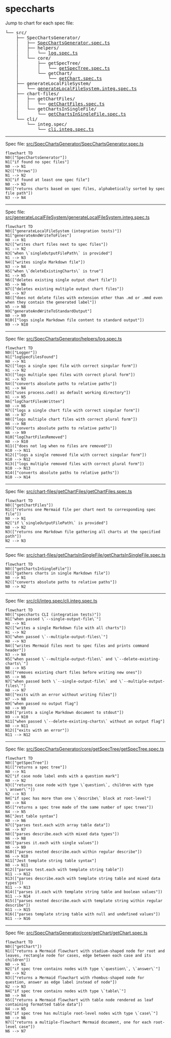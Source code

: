 # speccharts

Jump to chart for each spec file:

<pre>└── src/<br />    ├── SpecChartsGenerator/<br />    │   ├── <a href="#src-SpecChartsGenerator-SpecChartsGeneratorspects">SpecChartsGenerator.spec.ts</a><br />    │   ├── helpers/<br />    │   │   └── <a href="#src-SpecChartsGenerator-helpers-logspects">log.spec.ts</a><br />    │   └── core/<br />    │       ├── getSpecTree/<br />    │       │   └── <a href="#src-SpecChartsGenerator-core-getSpecTree-getSpecTreespects">getSpecTree.spec.ts</a><br />    │       └── getChart/<br />    │           └── <a href="#src-SpecChartsGenerator-core-getChart-getChartspects">getChart.spec.ts</a><br />    ├── generateLocalFileSystem/<br />    │   └── <a href="#src-generateLocalFileSystem-generateLocalFileSystemintegspects">generateLocalFileSystem.integ.spec.ts</a><br />    ├── chart-files/<br />    │   ├── getChartFiles/<br />    │   │   └── <a href="#src-chart-files-getChartFiles-getChartFilesspects">getChartFiles.spec.ts</a><br />    │   └── getChartsInSingleFile/<br />    │       └── <a href="#src-chart-files-getChartsInSingleFile-getChartsInSingleFilespects">getChartsInSingleFile.spec.ts</a><br />    └── cli/<br />        └── integ.spec/<br />            └── <a href="#src-cli-integspec-cliintegspects">cli.integ.spec.ts</a><br /></pre>

---

Spec file: <a id="src-SpecChartsGenerator-SpecChartsGeneratorspects" href="src/SpecChartsGenerator/SpecChartsGenerator.spec.ts">src/SpecChartsGenerator/SpecChartsGenerator.spec.ts</a>

```mermaid
flowchart TD
N0(["SpecChartsGenerator"])
N1["if found no spec files"]
N0 --> N1
N2(["throws"])
N1 --> N2
N3["if found at least one spec file"]
N0 --> N3
N4(["returns charts based on spec files, alphabetically sorted by spec file path"])
N3 --> N4
```

---

Spec file: <a id="src-generateLocalFileSystem-generateLocalFileSystemintegspects" href="src/generateLocalFileSystem/generateLocalFileSystem.integ.spec.ts">src/generateLocalFileSystem/generateLocalFileSystem.integ.spec.ts</a>

```mermaid
flowchart TD
N0(["generateLocalFileSystem (integration tests)"])
N1["generateAndWriteToFiles"]
N0 --> N1
N2(["writes chart files next to spec files"])
N1 --> N2
N3["when \`singleOutputFilePath\` is provided"]
N1 --> N3
N4(["writes single Markdown file"])
N3 --> N4
N5["when \`deleteExistingCharts\` is true"]
N1 --> N5
N6(["deletes existing single output chart file"])
N5 --> N6
N7(["deletes existing multiple output chart files"])
N5 --> N7
N8(["does not delete files with extension other than .md or .mmd even when they contain the generated label"])
N5 --> N8
N9["generateAndWriteToStandardOutput"]
N0 --> N9
N10(["logs single Markdown file content to standard output"])
N9 --> N10
```

---

Spec file: <a id="src-SpecChartsGenerator-helpers-logspects" href="src/SpecChartsGenerator/helpers/log.spec.ts">src/SpecChartsGenerator/helpers/log.spec.ts</a>

```mermaid
flowchart TD
N0(["Logger"])
N1["logSpecFilesFound"]
N0 --> N1
N2(["logs a single spec file with correct singular form"])
N1 --> N2
N3(["logs multiple spec files with correct plural form"])
N1 --> N3
N4(["converts absolute paths to relative paths"])
N1 --> N4
N5(["uses process.cwd() as default working directory"])
N1 --> N5
N6["logChartFilesWritten"]
N0 --> N6
N7(["logs a single chart file with correct singular form"])
N6 --> N7
N8(["logs multiple chart files with correct plural form"])
N6 --> N8
N9(["converts absolute paths to relative paths"])
N6 --> N9
N10["logChartFilesRemoved"]
N0 --> N10
N11(["does not log when no files are removed"])
N10 --> N11
N12(["logs a single removed file with correct singular form"])
N10 --> N12
N13(["logs multiple removed files with correct plural form"])
N10 --> N13
N14(["converts absolute paths to relative paths"])
N10 --> N14
```

---

Spec file: <a id="src-chart-files-getChartFiles-getChartFilesspects" href="src/chart-files/getChartFiles/getChartFiles.spec.ts">src/chart-files/getChartFiles/getChartFiles.spec.ts</a>

```mermaid
flowchart TD
N0(["getChartFiles"])
N1(["returns one Mermaid file per chart next to corresponding spec file"])
N0 --> N1
N2["if \`singleOutputFilePath\` is provided"]
N0 --> N2
N3(["returns one Markdown file gathering all charts at the specified path"])
N2 --> N3
```

---

Spec file: <a id="src-chart-files-getChartsInSingleFile-getChartsInSingleFilespects" href="src/chart-files/getChartsInSingleFile/getChartsInSingleFile.spec.ts">src/chart-files/getChartsInSingleFile/getChartsInSingleFile.spec.ts</a>

```mermaid
flowchart TD
N0(["getChartsInSingleFile"])
N1(["gathers charts in single Markdown file"])
N0 --> N1
N2(["converts absolute paths to relative paths"])
N0 --> N2
```

---

Spec file: <a id="src-cli-integspec-cliintegspects" href="src/cli/integ.spec/cli.integ.spec.ts">src/cli/integ.spec/cli.integ.spec.ts</a>

```mermaid
flowchart TD
N0(["speccharts CLI (integration tests)"])
N1["when passed \`--single-output-file\`"]
N0 --> N1
N2(["writes a single Markdown file with all charts"])
N1 --> N2
N3["when passed \`--multiple-output-files\`"]
N0 --> N3
N4(["writes Mermaid files next to spec files and prints command header"])
N3 --> N4
N5["when passed \`--multiple-output-files\` and \`--delete-existing-charts\`"]
N0 --> N5
N6(["removes existing chart files before writing new ones"])
N5 --> N6
N7["when passed both \`--single-output-file\` and \`--multiple-output-files\`"]
N0 --> N7
N8(["exits with an error without writing files"])
N7 --> N8
N9["when passed no output flag"]
N0 --> N9
N10(["prints a single Markdown document to stdout"])
N9 --> N10
N11["when passed \`--delete-existing-charts\` without an output flag"]
N0 --> N11
N12(["exits with an error"])
N11 --> N12
```

---

Spec file: <a id="src-SpecChartsGenerator-core-getSpecTree-getSpecTreespects" href="src/SpecChartsGenerator/core/getSpecTree/getSpecTree.spec.ts">src/SpecChartsGenerator/core/getSpecTree/getSpecTree.spec.ts</a>

```mermaid
flowchart TD
N0(["getSpecTree"])
N1(["returns a spec tree"])
N0 --> N1
N2["if case node label ends with a question mark"]
N0 --> N2
N3(["returns case node with type \`question\`, children with type \`answer\`"])
N2 --> N3
N4["if spec has more than one \`describe\` block at root-level"]
N0 --> N4
N5(["returns a spec tree made of the same number of spec trees"])
N4 --> N5
N6["Jest table syntax"]
N0 --> N6
N7(["parses test.each with array table data"])
N6 --> N7
N8(["parses describe.each with mixed data types"])
N6 --> N8
N9(["parses it.each with single values"])
N6 --> N9
N10(["parses nested describe.each within regular describe"])
N6 --> N10
N11["Jest template string table syntax"]
N0 --> N11
N12(["parses test.each with template string table"])
N11 --> N12
N13(["parses describe.each with template string table and mixed data types"])
N11 --> N13
N14(["parses it.each with template string table and boolean values"])
N11 --> N14
N15(["parses nested describe.each with template string within regular describe"])
N11 --> N15
N16(["parses template string table with null and undefined values"])
N11 --> N16
```

---

Spec file: <a id="src-SpecChartsGenerator-core-getChart-getChartspects" href="src/SpecChartsGenerator/core/getChart/getChart.spec.ts">src/SpecChartsGenerator/core/getChart/getChart.spec.ts</a>

```mermaid
flowchart TD
N0(["getChart"])
N1(["returns a Mermaid flowchart with stadium-shaped node for root and leaves, rectangle node for cases, edge between each case and its children"])
N0 --> N1
N2["if spec tree contains nodes with type \`question\`, \`answer\`"]
N0 --> N2
N3(["returns a Mermaid flowchart with rhombus-shaped node for question, answer as edge label instead of node"])
N2 --> N3
N4["if spec tree contains nodes with type \`table\`"]
N0 --> N4
N5(["returns a Mermaid flowchart with table node rendered as leaf containing formatted table data"])
N4 --> N5
N6["if spec tree has multiple root-level nodes with type \`case\`"]
N0 --> N6
N7(["returns a multiple-flowchart Mermaid document, one for each root-level case"])
N6 --> N7
```

<!-- ✴ Generated by speccharts v0.3.8 ✴ https://github.com/arnaudrenaud/speccharts -->

